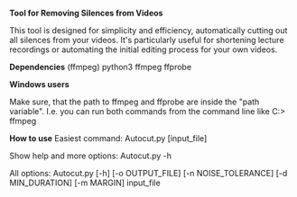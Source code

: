 **Tool for Removing Silences from Videos**

This tool is designed for simplicity and efficiency, automatically cutting out all silences from your videos.
It's particularly useful for shortening lecture recordings or automating the initial editing process for your own videos.

**Dependencies**
(ffmpeg)
python3
ffmpeg
ffprobe

**Windows users**

Make sure, that the path to ffmpeg and ffprobe are inside the "path variable". I.e. you can run both commands from the command line like C:> ffmpeg

**How to use**
Easiest command:
Autocut.py [input_file]

Show help and more options:
Autocut.py -h

All options:
Autocut.py [-h] [-o OUTPUT_FILE] [-n NOISE_TOLERANCE] [-d MIN_DURATION] [-m MARGIN] input_file
